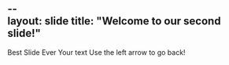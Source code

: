 --  
layout: slide
title: "Welcome to our second slide!"
--
Best Slide Ever
Your text
Use the left arrow to go back!
